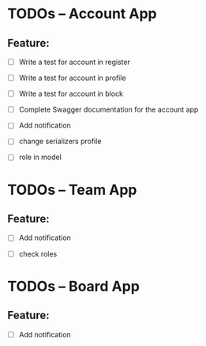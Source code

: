 # TODOs – Account App

## Feature: 
- [ ] Write a test for account in register
- [ ] Write a test for account in profile
- [ ] Write a test for account in block
- [ ] Complete Swagger documentation for the account app
- [ ] Add notification
- [ ] change serializers profile
- [ ] role in model


# TODOs – Team App

## Feature: 

-  [ ] Add notification
-  [ ] check roles


# TODOs – Board App

## Feature: 

-  [ ] Add notification

